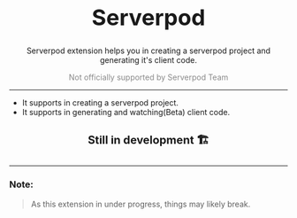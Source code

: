 <h1 align="center" style="font-size: 40px">Serverpod</h1>

<p align="center">Serverpod extension helps you in creating a serverpod project and generating it's client code.</p>
<p align="center" style="opacity: 0.5">Not officially supported by Serverpod Team</p>

---

- It supports in creating a serverpod project.
- It supports in generating and watching(Beta) client code.

<h4 align="center" style="font-size: 20px">Still in development 🏗️</h4>

---

### Note:
> As this extension in under progress, things may likely break.